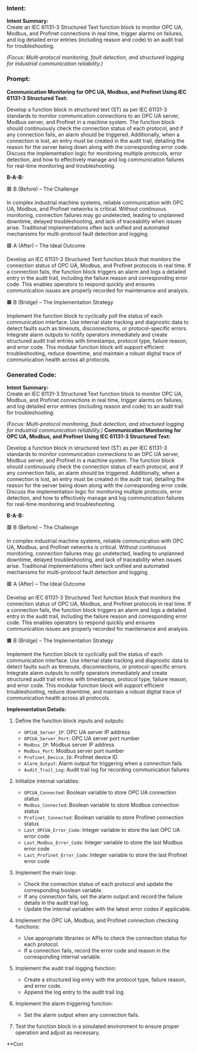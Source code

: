 ### Intent:
**Intent Summary:**  
Create an IEC 61131-3 Structured Text function block to monitor OPC UA, Modbus, and Profinet connections in real time, trigger alarms on failures, and log detailed error entries (including reason and code) to an audit trail for troubleshooting.  

*(Focus: Multi-protocol monitoring, fault detection, and structured logging for industrial communication reliability.)*

### Prompt:
**Communication Monitoring for OPC UA, Modbus, and Profinet Using IEC 61131-3 Structured Text:**

Develop a function block in structured text (ST) as per IEC 61131-3 standards to monitor communication connections to an OPC UA server, Modbus server, and Profinet in a machine system. The function block should continuously check the connection status of each protocol, and if any connection fails, an alarm should be triggered. Additionally, when a connection is lost, an entry must be created in the audit trail, detailing the reason for the server being down along with the corresponding error code. Discuss the implementation logic for monitoring multiple protocols, error detection, and how to effectively manage and log communication failures for real-time monitoring and troubleshooting.

**B-A-B:**

🟥 B (Before) – The Challenge

In complex industrial machine systems, reliable communication with OPC UA, Modbus, and Profinet networks is critical. Without continuous monitoring, connection failures may go undetected, leading to unplanned downtime, delayed troubleshooting, and lack of traceability when issues arise. Traditional implementations often lack unified and automated mechanisms for multi-protocol fault detection and logging.

🟩 A (After) – The Ideal Outcome

Develop an IEC 61131-3 Structured Text function block that monitors the connection status of OPC UA, Modbus, and Profinet protocols in real time. If a connection fails, the function block triggers an alarm and logs a detailed entry in the audit trail, including the failure reason and corresponding error code. This enables operators to respond quickly and ensures communication issues are properly recorded for maintenance and analysis.

🟧 B (Bridge) – The Implementation Strategy

Implement the function block to cyclically poll the status of each communication interface. Use internal state tracking and diagnostic data to detect faults such as timeouts, disconnections, or protocol-specific errors. Integrate alarm outputs to notify operators immediately and create structured audit trail entries with timestamps, protocol type, failure reason, and error code. This modular function block will support efficient troubleshooting, reduce downtime, and maintain a robust digital trace of communication health across all protocols.

### Generated Code:
**Intent Summary:**  
Create an IEC 61131-3 Structured Text function block to monitor OPC UA, Modbus, and Profinet connections in real time, trigger alarms on failures, and log detailed error entries (including reason and code) to an audit trail for troubleshooting.  

*(Focus: Multi-protocol monitoring, fault detection, and structured logging for industrial communication reliability.)*
**Communication Monitoring for OPC UA, Modbus, and Profinet Using IEC 61131-3 Structured Text:**

Develop a function block in structured text (ST) as per IEC 61131-3 standards to monitor communication connections to an OPC UA server, Modbus server, and Profinet in a machine system. The function block should continuously check the connection status of each protocol, and if any connection fails, an alarm should be triggered. Additionally, when a connection is lost, an entry must be created in the audit trail, detailing the reason for the server being down along with the corresponding error code. Discuss the implementation logic for monitoring multiple protocols, error detection, and how to effectively manage and log communication failures for real-time monitoring and troubleshooting.

**B-A-B:**

🟥 B (Before) – The Challenge

In complex industrial machine systems, reliable communication with OPC UA, Modbus, and Profinet networks is critical. Without continuous monitoring, connection failures may go undetected, leading to unplanned downtime, delayed troubleshooting, and lack of traceability when issues arise. Traditional implementations often lack unified and automated mechanisms for multi-protocol fault detection and logging.

🟩 A (After) – The Ideal Outcome

Develop an IEC 61131-3 Structured Text function block that monitors the connection status of OPC UA, Modbus, and Profinet protocols in real time. If a connection fails, the function block triggers an alarm and logs a detailed entry in the audit trail, including the failure reason and corresponding error code. This enables operators to respond quickly and ensures communication issues are properly recorded for maintenance and analysis.

🟧 B (Bridge) – The Implementation Strategy

Implement the function block to cyclically poll the status of each communication interface. Use internal state tracking and diagnostic data to detect faults such as timeouts, disconnections, or protocol-specific errors. Integrate alarm outputs to notify operators immediately and create structured audit trail entries with timestamps, protocol type, failure reason, and error code. This modular function block will support efficient troubleshooting, reduce downtime, and maintain a robust digital trace of communication health across all protocols.

**Implementation Details:**

1. Define the function block inputs and outputs:
   - `OPCUA_Server_IP`: OPC UA server IP address
   - `OPCUA_Server_Port`: OPC UA server port number
   - `Modbus_IP`: Modbus server IP address
   - `Modbus_Port`: Modbus server port number
   - `Profinet_Device_ID`: Profinet device ID
   - `Alarm_Output`: Alarm output for triggering when a connection fails
   - `Audit_Trail_Log`: Audit trail log for recording communication failures

2. Initialize internal variables:
   - `OPCUA_Connected`: Boolean variable to store OPC UA connection status
   - `Modbus_Connected`: Boolean variable to store Modbus connection status
   - `Profinet_Connected`: Boolean variable to store Profinet connection status
   - `Last_OPCUA_Error_Code`: Integer variable to store the last OPC UA error code
   - `Last_Modbus_Error_Code`: Integer variable to store the last Modbus error code
   - `Last_Profinet_Error_Code`: Integer variable to store the last Profinet error code

3. Implement the main loop:
   - Check the connection status of each protocol and update the corresponding boolean variable.
   - If any connection fails, set the alarm output and record the failure details in the audit trail log.
   - Update the internal variables with the latest error codes if applicable.

4. Implement the OPC UA, Modbus, and Profinet connection checking functions:
   - Use appropriate libraries or APIs to check the connection status for each protocol.
   - If a connection fails, record the error code and reason in the corresponding internal variable.

5. Implement the audit trail logging function:
   - Create a structured log entry with the protocol type, failure reason, and error code.
   - Append the log entry to the audit trail log.

6. Implement the alarm triggering function:
   - Set the alarm output when any connection fails.

7. Test the function block in a simulated environment to ensure proper operation and adjust as necessary.

**Con
